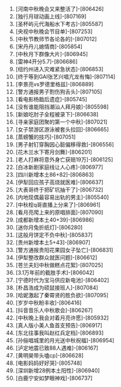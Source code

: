 
1. [河南中秋晚会又来整活了]-[806426]
1. [独行月球动画上线]-[807169]
1. [圣杯屿元代海船水下考古]-[805587]
1. [央视中秋晚会节目单]-[807253]
1. [中秋节教师节各论各的]-[807012]
1. [宋丹丹儿媳情商]-[805854]
1. [中秋月下群像大片]-[806945]
1. [雷神4开分5.7]-[806686]
1. [纽约州进入灾难紧急状态]-[806853]
1. [终于等到GAI张艺兴唱亢龙有悔]-[807114]
1. [李景亮vs罗德里格兹]-[806889]
1. [警方通报男子割伤狗舌头]-[807105]
1. [看电影杨戬后遗症]-[805745]
1. [没有谁能阻挡潮汕人拜月娘]-[805598]
1. [新娘吃肘子全程被录下]-[806638]
1. [寻亲家庭团聚的第一个中秋]-[807021]
1. [女子禁游区游泳被套头拉回]-[806665]
1. [蒸螃蟹的技巧]-[807051]
1. [男子射钉穿胸因心脏偏移得救]-[806556]
1. [花木兰水下寄月剑舞]-[806201]
1. [老人打麻将意外身亡获赔19万]-[806125]
1. [白冰新剧家庭线让人心疼]-[806977]
1. [四川新增本土86+82]-[806863]
1. [伊犁回应孩子高烧就医难]-[806637]
1. [大表哥终于把矿坑抽干了]-[806732]
1. [内地现偶最容易出轨的男主]-[805540]
1. [中秋栓q哥直播上分来了]-[806961]
1. [看月亮爬上来的原唱排面]-[807090]
1. [成都新增本土40+39]-[806986]
1. [迷你月兔折纸灯]-[806280]
1. [这般月饼定不负中秋]-[805837]
1. [贵州新增本土5+43]-[806907]
1. [警方通报贵阳花果园女子坠亡]-[806831]
1. [伊犁整改群众就医问题]-[806612]
1. [苍兰夫妇中秋做糕点花絮]-[807025]
1. [3.1万年前的截肢手术]-[806042]
1. [宁德时代为宝马供应新电池]-[806402]
1. [朴昌浩成为硕鼠接班人]-[807084]
1. [哈妮激起了秦霄贤的胜负欲]-[807095]
1. [岁岁中秋盼丰收]-[806416]
1. [抖音音乐人中秋歌会]-[806267]
1. [中秋晚上我会对着月亮许愿]-[805932]
1. [真人版小美人鱼首支预告]-[806917]
1. [东北往事我叫赵红兵定档]-[806893]
1. [孙俪唱城里的月光送中秋祝福]-[806954]
1. [泸定地震已致88人遇难]-[806167]
1. [黄明昊带头嗑cp]-[806628]
1. [电影妈妈好好哭]-[805748]
1. [深圳新增28例本土阳性]-[806940]
1. [白鹿宁安如梦眼神戏]-[806737]